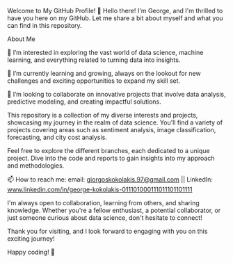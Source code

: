 Welcome to My GitHub Profile! 👋
Hello there! I'm George, and I'm thrilled to have you here on my GitHub. Let me share a bit about myself and what you can find in this repository.

About Me

👀 I’m interested in exploring the vast world of data science, machine learning, and everything related to turning data into insights.

🌱 I’m currently learning and growing, always on the lookout for new challenges and exciting opportunities to expand my skill set.

💞️ I’m looking to collaborate on innovative projects that involve data analysis, predictive modeling, and creating impactful solutions.

This repository is a collection of my diverse interests and projects, showcasing my journey in the realm of data science.
You'll find a variety of projects covering areas such as sentiment analysis, image classification, forecasting, and city cost analysis.

Feel free to explore the different branches, each dedicated to a unique project. Dive into the code and reports to gain insights into my approach and methodologies.

📫 How to reach me: email: giorgoskokolakis.97@gmail.com || LinkedIn: www.linkedin.com/in/george-kokolakis-011101000111011101101111

I'm always open to collaboration, learning from others, and sharing knowledge. Whether you're a fellow enthusiast, a potential collaborator, or just someone curious about data science, don't hesitate to connect!

Thank you for visiting, and I look forward to engaging with you on this exciting journey!

Happy coding! 🚀
